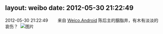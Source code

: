 layout: weibo
date: 2012-05-30 21:22:49
---
2012-05-30 21:22:49  &nbsp;&nbsp;&nbsp;&nbsp;&nbsp;&nbsp; 来自 <a href="http://app.weibo.com/t/feed/l4RWD" rel="nofollow">Weico.Android</a>
陈后主的胭脂井，有木有淡淡的哀伤？  ​​​
![图片](https://ww1.sinaimg.cn/large/6d2a6003jw1dtgnx3l8utj.jpg)
